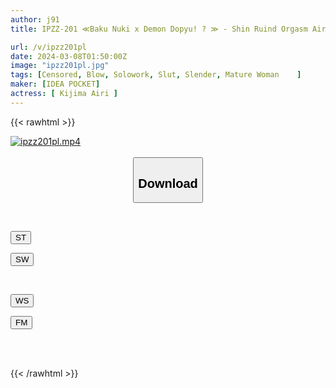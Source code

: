 ```yaml
---
author: j91
title: IPZZ-201 ≪Baku Nuki x Demon Dopyu! ? ≫ - Shin Ruind Orgasm Airi Kijima

url: /v/ipzz201pl
date: 2024-03-08T01:50:00Z
image: "ipzz201pl.jpg"
tags: [Censored, Blow, Solowork, Slut, Slender, Mature Woman	]
maker: [IDEA POCKET]
actress: [ Kijima Airi ]
---
```



{{< rawhtml >}}

<div class="video" data-videoid="jPa0JVx4GDtQ84">
    <a href="javascript:;">
        <img src="/v/ipzz201pl/ipzz201pl.jpg" width="WIDTH" height="HEIGHT" alt="ipzz201pl.mp4" loading="lazy">
    </a>
</div>

<script type="text/javascript" src="https://j91.asia/asset/on-demand-st.js"></script>

<br>
  <link rel="stylesheet" href="https://j91.asia/asset/bs5.css">
  
  <center>
  <button class="btn btn-primary" type="button" data-bs-toggle="collapse" data-bs-target=".multi-collapse" aria-expanded="false" aria-controls="multiCollapseExample1 multiCollapseExample2"><h2>Download</h2></button></center>
</p>
<div class="row">
  <div class="col">
    <div class="collapse multi-collapse" id="multiCollapseExample1">
      <div class="card card-body">
	      	      <br>
<div class="buttons">  
<p><a href="https://streamtape.to/v/jPa0JVx4GDtQ84" target="_blank"><button class="btn-hover color-3"><i class="fa fa-download"></i> ST</button></a></p>
<p><a href="https://cdnwish.com/0mrlp6ukwcq3" target="_blank"><button class="btn-hover color-2"><i class="fa fa-download"></i> SW</button></a></p></div>
    </div>
  </div>
</div>
  <div class="col">
    <div class="collapse multi-collapse" id="multiCollapseExample2">
      <div class="card card-body">
	      <br>
<div class="buttons">
<p><a href="https://wolfstream.tv/ow49uuurwgcd"><button class="btn-hover color-9"><i class="fa fa-download"></i> WS</button></a></p>
<p><a href="https://filemoon.sx/d/58dxgf13hsdg"><button class="btn-hover color-8"><i class="fa fa-download"></i> FM</button></a></p></div>
<br><br>
      </div>
    </div>
  </div>
</div>

{{< /rawhtml >}}